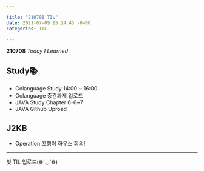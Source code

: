 ```yaml
---

title: "210708 TIL"
date: 2021-07-09 15:24:43 -0400
categories: TIL

---
```


**210708** _Today I Learned_

## Study📚

  * Golanguage Study 14:00 ~ 16:00
  * Golanguage 중간과제 업로드
  * JAVA Study Chapter 6-6~7 
  * JAVA Github Uproad
  
## J2KB

* Operation 꼬챙이 하우스 회의!


---

첫 TIL 업로드(❁´◡`❁)
